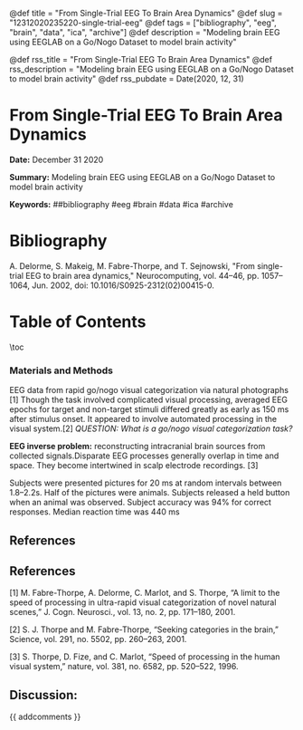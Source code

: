 @def title = "From Single-Trial EEG To Brain Area Dynamics"
@def slug = "12312020235220-single-trial-eeg"
@def tags = ["bibliography", "eeg", "brain", "data", "ica", "archive"]
@def description = "Modeling brain EEG using EEGLAB on a Go/Nogo Dataset to model brain activity"

@def rss_title = "From Single-Trial EEG To Brain Area Dynamics"
@def rss_description = "Modeling brain EEG using EEGLAB on a Go/Nogo Dataset to model brain activity"
@def rss_pubdate = Date(2020, 12, 31)


From Single-Trial EEG To Brain Area Dynamics
=========

**Date:** December 31 2020

**Summary:** Modeling brain EEG using EEGLAB on a Go/Nogo Dataset to model brain activity

**Keywords:** ##bibliography #eeg #brain #data #ica #archive

Bibliography
==========

A. Delorme, S. Makeig, M. Fabre-Thorpe, and T. Sejnowski, "From single-trial EEG to brain area dynamics," Neurocomputing, vol. 44–46, pp. 1057–1064, Jun. 2002, doi: 10.1016/S0925-2312(02)00415-0.

Table of Contents
=========

\toc

### Materials and Methods

EEG data from rapid go/nogo visual categorization via natural photographs [1] Though the task involved complicated visual processing, averaged EEG epochs for target and non-target stimuli differed greatly as early as 150 ms after stimulus onset. It appeared to involve automated processing in the visual system.[2] *QUESTION: What is a go/nogo visual categorization task?*

**EEG inverse problem:** reconstructing intracranial brain sources from collected signals.Disparate EEG processes generally overlap in time and space. They become intertwined in scalp electrode recordings. [3]

Subjects were presented pictures for 20 ms at random intervals between 1.8–2.2s. Half of the pictures were animals. Subjects released a held button when an animal was observed. Subject accuracy was 94% for correct responses. Median reaction time was 440 ms

## References

## References

[1] M. Fabre-Thorpe, A. Delorme, C. Marlot, and S. Thorpe, “A limit to the speed of processing in ultra-rapid visual categorization of novel natural scenes,” J. Cogn. Neurosci., vol. 13, no. 2, pp. 171–180, 2001.

[2] S. J. Thorpe and M. Fabre-Thorpe, “Seeking categories in the brain,” Science, vol. 291, no. 5502, pp. 260–263, 2001.

[3] S. Thorpe, D. Fize, and C. Marlot, “Speed of processing in the human visual system,” nature, vol. 381, no. 6582, pp. 520–522, 1996.
## Discussion: 

{{ addcomments }}
